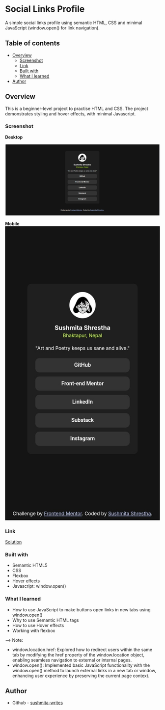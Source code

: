 # Social Links Profile

A simple social links profile using semantic HTML, CSS and minimal JavaScript (window.open() for link navigation).

## Table of contents

- [Overview](#overview)
  - [Screenshot](#screenshot)
  - [Link](#link)
  - [Built with](#built-with)
  - [What I learned](#what-i-learned)
- [Author](#author)

## Overview
This is a beginner-level project to practise HTML and CSS. The project demonstrates styling and hover effects, with minimal Javascript.

### Screenshot
**Desktop**

![Desktop Screenshot](./assets/desktop.png)

**Mobile**
![Mobile Screenshot](./assets/mobile.jpg)

### Link

[Solution](https://github.com/sushmita-writes/Web-Development/tree/main/social-links)

### Built with

- Semantic HTML5
- CSS
- Flexbox
- Hover effects
- Javascript: window.open()

### What I learned

- How to use JavaScript to make buttons open links in new tabs using window.open()
- Why to use Semantic HTML tags 
- How to use Hover effects
- Working with flexbox

--> Note: 
  - window.location.href: Explored how to redirect users within the same tab by modifying the href property of the window.location object, enabling seamless navigation to external or internal pages.
  - window.open(): Implemented basic JavaScript functionality with the window.open() method to launch external links in a new tab or window, enhancing user experience by preserving the current page context.

## Author

- Github - [sushmita-writes](https://github.com/sushmita-writes)
